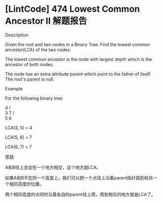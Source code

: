 # [LintCode] 474 Lowest Common Ancestor II 解题报告

Description

Given the root and two nodes in a Binary Tree. Find the lowest common ancestor(LCA) of the two nodes.

The lowest common ancestor is the node with largest depth which is the ancestor of both nodes.

The node has an extra attribute parent which point to the father of itself. The root's parent is null.


Example

For the following binary tree:

  4
 / \
3   7
     / \
   5   6
   
LCA(3, 5) = 4

LCA(5, 6) = 7

LCA(6, 7) = 7


思路

A和B往上总会在一个地方相交，这个地方就LCA。

如果A和B不在同一个高度上，我们可以把一个点往上沿着parent指针跳到和另一个相同高度的位置。

两个相同高度的点同时沿着各自的parent往上爬，爬到相交的地方就是LCA了。
